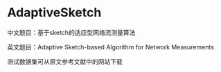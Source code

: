 # AdaptiveSketch

中文题目：基于sketch的适应型网络流测量算法

英文题目：Adaptive Sketch-based Algorithm for Network Measurements

测试数据集可从原文参考文献中的网站下载

